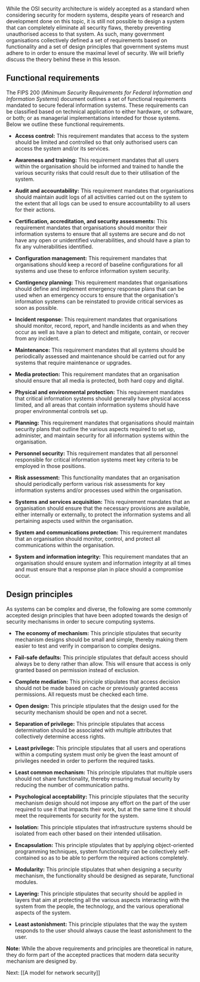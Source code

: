 While the OSI security architecture is widely accepted as a standard when considering security for modern systems, despite years of research and development done on this topic, it is still not possible to design a system that can completely eliminate all security flaws, thereby preventing unauthorised access to that system. As such, many government organisations collectively defined a set of requirements based on functionality and a set of design principles that government systems must adhere to in order to ensure the maximal level of security. We will briefly discuss the theory behind these in this lesson.

## Functional requirements

The FIPS 200 (_Minimum Security Requirements for Federal Information and Information Systems_) document outlines a set of functional requirements mandated to secure federal information systems. These requirements can be classified based on technical application to either hardware, or software, or both; or as managerial implementations intended for those systems. Below we outline these functional requirements.

- **Access control:** This requirement mandates that access to the system should be limited and controlled so that only authorised users can access the system and/or its services.
    
- **Awareness and training:** This requirement mandates that all users within the organisation should be informed and trained to handle the various security risks that could result due to their utilisation of the system.
    
- **Audit and accountability:** This requirement mandates that organisations should maintain audit logs of all activities carried out on the system to the extent that all logs can be used to ensure accountability to all users for their actions.
    
- **Certification, accreditation, and security assessments:** This requirement mandates that organisations should monitor their information systems to ensure that all systems are secure and do not have any open or unidentified vulnerabilities, and should have a plan to fix any vulnerabilities identified.
    
- **Configuration management:** This requirement mandates that organisations should keep a record of baseline configurations for all systems and use these to enforce information system security.
    
- **Contingency planning:** This requirement mandates that organisations should define and implement emergency response plans that can be used when an emergency occurs to ensure that the organisation's information systems can be reinstated to provide critical services as soon as possible.
    
- **Incident response:** This requirement mandates that organisations should monitor, record, report, and handle incidents as and when they occur as well as have a plan to detect and mitigate, contain, or recover from any incident.
    
- **Maintenance:** This requirement mandates that all systems should be periodically assessed and maintenance should be carried out for any systems that require maintenance or upgrades.
    
- **Media protection:** This requirement mandates that an organisation should ensure that all media is protected, both hard copy and digital.
    
- **Physical and environmental protection:** This requirement mandates that critical information systems should generally have physical access limited, and all areas that contain information systems should have proper environmental controls set up.
    
- **Planning:** This requirement mandates that organisations should maintain security plans that outline the various aspects required to set up, administer, and maintain security for all information systems within the organisation.
    
- **Personnel security:** This requirement mandates that all personnel responsible for critical information systems meet key criteria to be employed in those positions.
    
- **Risk assessment:** This functionality mandates that an organisation should periodically perform various risk assessments for key information systems and/or processes used within the organisation.
    
- **Systems and services acquisition:** This requirement mandates that an organisation should ensure that the necessary provisions are available, either internally or externally, to protect the information systems and all pertaining aspects used within the organisation.
    
- **System and communications protection:** This requirement mandates that an organisation should monitor, control, and protect all communications within the organisation.
    
- **System and information integrity:** This requirement mandates that an organisation should ensure system and information integrity at all times and must ensure that a response plan in place should a compromise occur.
    

## Design principles

As systems can be complex and diverse, the following are some commonly accepted design principles that have been adopted towards the design of security mechanisms in order to secure computing systems.

- **The economy of mechanism:** This principle stipulates that security mechanism designs should be small and simple, thereby making them easier to test and verify in comparison to complex designs.
    
- **Fail-safe defaults:** This principle stipulates that default access should always be to deny rather than allow. This will ensure that access is only granted based on permission instead of exclusion.
    
- **Complete mediation:** This principle stipulates that access decision should not be made based on cache or previously granted access permissions. All requests must be checked each time.
    
- **Open design:** This principle stipulates that the design used for the security mechanism should be open and not a secret.
    
- **Separation of privilege:** This principle stipulates that access determination should be associated with multiple attributes that collectively determine access rights.
    
- **Least privilege:** This principle stipulates that all users and operations within a computing system must only be given the least amount of privileges needed in order to perform the required tasks.
    
- **Least common mechanism:** This principle stipulates that multiple users should not share functionality, thereby ensuring mutual security by reducing the number of communication paths.
    
- **Psychological acceptability:** This principle stipulates that the security mechanism design should not impose any effort on the part of the user required to use it that impacts their work, but at the same time it should meet the requirements for security for the system.
    
- **Isolation:** This principle stipulates that infrastructure systems should be isolated from each other based on their intended utilisation.
    
- **Encapsulation:** This principle stipulates that by applying object-oriented programming techniques, system functionality can be collectively self-contained so as to be able to perform the required actions completely.
    
- **Modularity:** This principle stipulates that when designing a security mechanism, the functionality should be designed as separate, functional modules.
    
- **Layering:** This principle stipulates that security should be applied in layers that aim at protecting all the various aspects interacting with the system from the people, the technology, and the various operational aspects of the system.
    
- **Least astonishment:** This principle stipulates that the way the system responds to the user should always cause the least astonishment to the user.
    

**Note:** While the above requirements and principles are theoretical in nature, they do form part of the accepted practices that modern data security mechanism are designed by.

Next: [[A model for network security]]